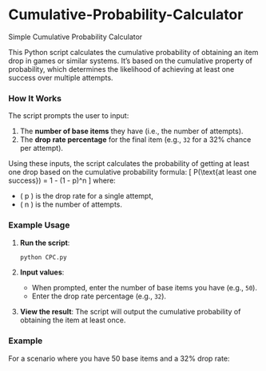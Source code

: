 # Cumulative-Probability-Calculator
Simple Cumulative Probability Calculator

This Python script calculates the cumulative probability of obtaining an item drop in games or similar systems. It’s based on the cumulative property of probability, which determines the likelihood of achieving at least one success over multiple attempts. 

### How It Works

The script prompts the user to input:
1. The **number of base items** they have (i.e., the number of attempts).
2. The **drop rate percentage** for the final item (e.g., `32` for a 32% chance per attempt).

Using these inputs, the script calculates the probability of getting at least one drop based on the cumulative probability formula:
\[
P(\text{at least one success}) = 1 - (1 - p)^n
\]
where:
- \( p \) is the drop rate for a single attempt,
- \( n \) is the number of attempts.

### Example Usage

1. **Run the script**:
    ```bash
    python CPC.py
    ```

2. **Input values**:
    - When prompted, enter the number of base items you have (e.g., `50`).
    - Enter the drop rate percentage (e.g., `32`).

3. **View the result**:
    The script will output the cumulative probability of obtaining the item at least once.

### Example

For a scenario where you have 50 base items and a 32% drop rate:
